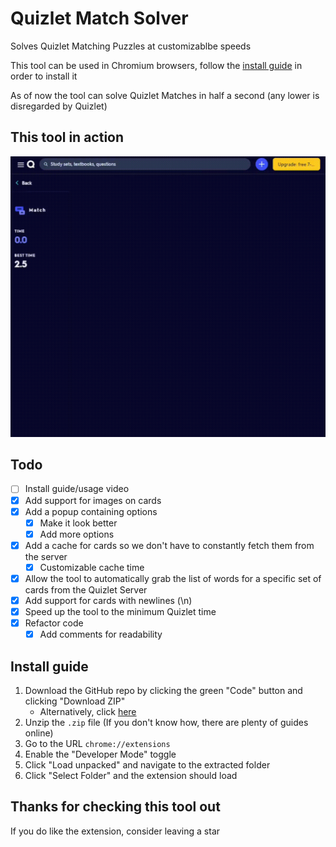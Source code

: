 # Quizlet Match Solver
Solves Quizlet Matching Puzzles at customizablbe speeds

This tool can be used in Chromium browsers, follow the [install guide](#install-guide) in order to install it

As of now the tool can solve Quizlet Matches in half a second (any lower is disregarded by Quizlet)

## This tool in action
<img src="assets/examples/Solver_Example.gif" width="580px">

## Todo
* [ ] Install guide/usage video
* [X] Add support for images on cards
* [X] Add a popup containing options
    * [X] Make it look better
    * [X] Add more options
* [X] Add a cache for cards so we don't have to constantly fetch them from the server
    * [X] Customizable cache time
* [X] Allow the tool to automatically grab the list of words for a specific set of cards from the Quizlet Server
* [X] Add support for cards with newlines (\n)
* [X] Speed up the tool to the minimum Quizlet time
* [X] Refactor code
    * [X] Add comments for readability

## Install guide
1. Download the GitHub repo by clicking the green "Code" button and clicking "Download ZIP"
    * Alternatively, click [here](https://github.com/Whitelisted1/Quizlet_Match_Solver/archive/refs/heads/main.zip)
2. Unzip the `.zip` file (If you don't know how, there are plenty of guides online)
3. Go to the URL `chrome://extensions`
4. Enable the "Developer Mode" toggle
5. Click "Load unpacked" and navigate to the extracted folder
6. Click "Select Folder" and the extension should load

## Thanks for checking this tool out
If you do like the extension, consider leaving a star